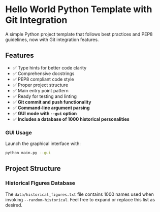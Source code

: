 # Hello World Python Template with Git Integration

A simple Python project template that follows best practices and PEP8 guidelines, now with Git integration features.

## Features

- ✅ Type hints for better code clarity
- ✅ Comprehensive docstrings
- ✅ PEP8 compliant code style
- ✅ Proper project structure
- ✅ Main entry point pattern
- ✅ Ready for testing and linting
- ✅ **Git commit and push functionality**
- ✅ **Command-line argument parsing**
- ✅ **GUI mode with `--gui` option**
- ✅ **Includes a database of 1000 historical personalities**

### GUI Usage

Launch the graphical interface with:

```bash
python main.py --gui
```

## Project Structure

### Historical Figures Database

The `data/historical_figures.txt` file contains 1000 names used when
invoking `--random-historical`. Feel free to expand or replace this list
as desired.

